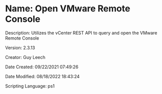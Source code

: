 ﻿# Name: Open VMware Remote Console

Description: Utilizes the vCenter REST API to query and open the VMware Remote Console 

Version: 2.3.13

Creator: Guy Leech

Date Created: 09/22/2021 07:49:26

Date Modified: 08/18/2022 18:43:24

Scripting Language: ps1

